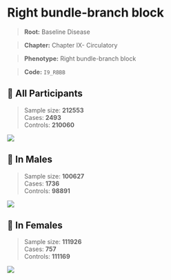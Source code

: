# Right bundle-branch block

> **Root:** Baseline Disease  

> **Chapter:** Chapter IX- Circulatory  

> **Phenotype:** Right bundle-branch block  

> **Code:** `I9_RBBB`

## 🧪 All Participants  
> Sample size: **212553**  
> Cases: **2493**  
> Controls: **210060**
<img src="/Disease/Figures/ALL/Incidence/I9_RBBB.png"/>
<CsvTable src="/public/Disease/Data/ALL/Incidence/COX_I9_RBBB.csv" label="🔍 View full results" />

## 👨 In Males  
> Sample size: **100627**  
> Cases: **1736**  
> Controls: **98891**
<img src="/Disease/Figures/Male/Incidence/I9_RBBB.png"/>
<CsvTable src="/public/Disease/Data/Male/Incidence/COX_I9_RBBB.csv" label="🔍 View full results" />

## 👩 In Females  
> Sample size: **111926**  
> Cases: **757**  
> Controls: **111169**
<img src="/Disease/Figures/Female/Incidence/I9_RBBB.png"/>
<CsvTable src="/public/Disease/Data/Female/Incidence/COX_I9_RBBB.csv" label="🔍 View full results" />
